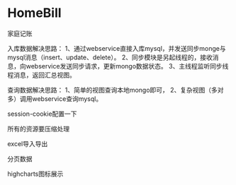 # HomeBill
家庭记账

入库数据解决思路：
1、通过webservice直接入库mysql，并发送同步monge与mysql消息（insert、update、delete）。
2、同步模块是另起线程的，接收消息，向webservice发送同步请求，更新mongo数据状态。
3、主线程监听同步线程消息，返回汇总视图。

查询数据解决思路：
1、简单的视图查询本地mongo即可，
2、复杂视图（多对多）调用webservice查询mysql。

session-cookie配置一下

所有的资源要压缩处理

excel导入导出

分页数据

highcharts图标展示


